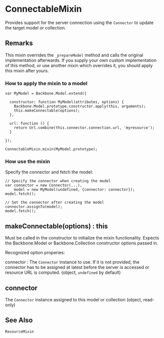 # ConnectableMixin

Provides support for the server connection using the `Connector` to update
the target model or collection.

## Remarks

This mixin overrides the `_prepareModel` method and calls the original
implementation afterwards.  If you supply your own custom implementation
of this method, or use another mixin which overrides it, you should apply
this mixin after yours.

### How to apply the mixin to a model

```
var MyModel = Backbone.Model.extend({

  constructor: function MyModel(attributes, options) {
    Backbone.Model.prototype.constructor.apply(this, arguments);
    this.makeConnectable(options);
  },

  url: function () {
    return Url.combine(this.connector.connection.url, 'myresource');
  }
  
});

ConnectableMixin.mixin(MyModel.prototype);
```

### How use the mixin

Specify the connector and fetch the model:

```
// Specify the connector when creating the model
var connector = new Connector(...),
    model = new MyModel(undefined, {connector: connector});
model.fetch();

// Set the connector after creating the model
connector.assignTo(model);
model.fetch();
```

## makeConnectable(options) : this

Must be called in the constructor to initialize the mixin functionality.
Expects the Backbone.Model or Backbone.Collection constructor options passed in.

Recognized option properies:

connector
: The `Connector` instance to use.  If it is not provided, the connector has to
  be assigned at latest before the server is accessed or resource URL is computed.
  (object, `undefined` by default)

## connector

The `Connector` instance assigned to this model or collection (object, read-only)

## See Also

`ResourceMixin`
